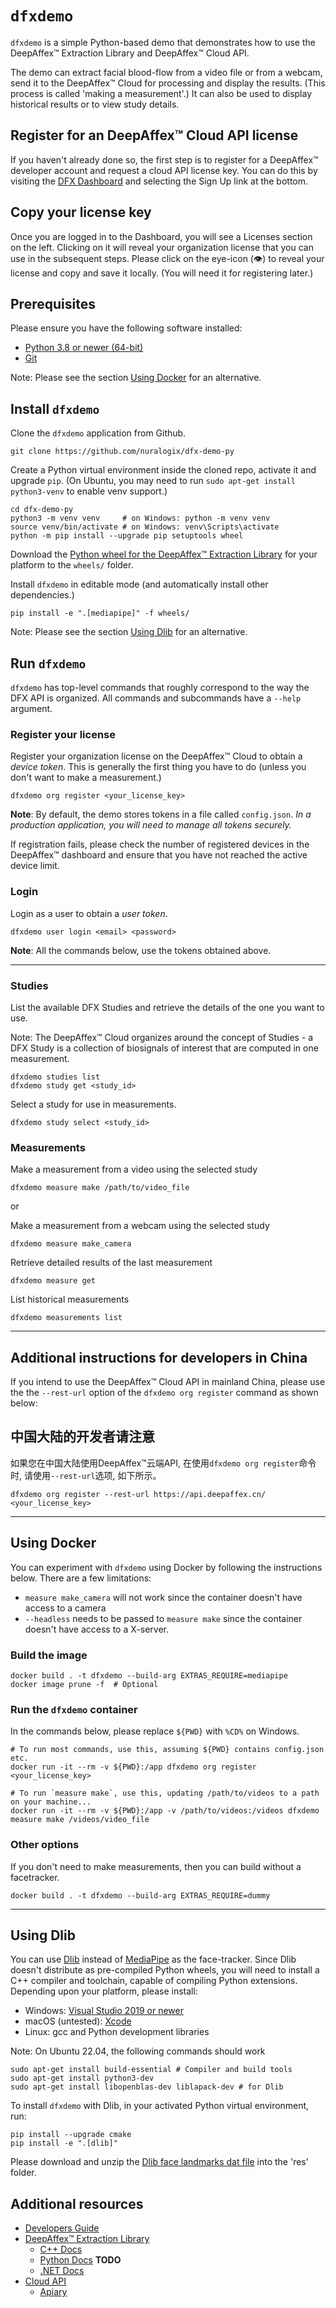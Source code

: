 # `dfxdemo`

`dfxdemo` is a simple Python-based demo that demonstrates how to use the
DeepAffex™ Extraction Library and DeepAffex™ Cloud API.

The demo can extract facial blood-flow from a video file or from a webcam, send
it to the DeepAffex™ Cloud for processing and display the results. (This
process is called 'making a measurement'.) It can also be used to display
historical results or to view study details.

## Register for an DeepAffex™ Cloud API license

If you haven't already done so, the first step is to register for a DeepAffex™
developer account and request a cloud API license key. You can do this by
visiting the [DFX Dashboard](https://dashboard.deepaffex.ai/) and selecting the
Sign Up link at the bottom.

## Copy your license key

Once you are logged in to the Dashboard, you will see a Licenses section on the
left. Clicking on it will reveal your organization license that you can use in
the subsequent steps. Please click on the eye-icon (👁️) to reveal your
license and copy and save it locally. (You will need it for registering later.)

## Prerequisites

Please ensure you have the following software installed:

* [Python 3.8 or newer (64-bit)](https://www.python.org/)
* [Git](https://git-scm.com/)

Note: Please see the section [Using Docker](#using-docker) for an alternative.

## Install `dfxdemo`

Clone the `dfxdemo` application from Github.

```shell
git clone https://github.com/nuralogix/dfx-demo-py
```

Create a Python virtual environment inside the cloned repo, activate it and
upgrade `pip`. (On Ubuntu, you may need to run
`sudo apt-get install python3-venv` to enable venv support.)

```shell
cd dfx-demo-py
python3 -m venv venv     # on Windows: python -m venv venv
source venv/bin/activate # on Windows: venv\Scripts\activate
python -m pip install --upgrade pip setuptools wheel
```

Download the
[Python wheel for the DeepAffex™ Extraction Library](https://deepaffex.ai/developers-sdk)
for your platform to the `wheels/` folder.

Install `dfxdemo` in editable mode (and automatically install other
dependencies.)

```shell
pip install -e ".[mediapipe]" -f wheels/
```

Note: Please see the section [Using Dlib](#using-dlib) for an alternative.

## Run `dfxdemo`

`dfxdemo` has top-level commands that roughly correspond to the way the DFX API
is organized. All commands and subcommands have a `--help` argument.

### Register your license

Register your organization license on the DeepAffex™ Cloud to obtain a *device
token*. This is generally the first thing you have to do (unless you don't want
to make a measurement.)

```shell
dfxdemo org register <your_license_key>
```

**Note**: By default, the demo stores tokens in a file called `config.json`.
*In a production application, you will need to manage all tokens securely.*

If registration fails, please check the number of registered devices in the
DeepAffex™ dashboard and ensure that you have not reached the active device
limit.

### Login

Login as a user to obtain a *user token*.

```shell
dfxdemo user login <email> <password>
```

**Note**: All the commands below, use the tokens obtained above.

---

### Studies

List the available DFX Studies and retrieve the details of the one you want to
use.

Note: The DeepAffex™ Cloud organizes around the concept of Studies - a DFX
Study is a collection of biosignals of interest that are computed in one
measurement.

```shell
dfxdemo studies list
dfxdemo study get <study_id>
```

Select a study for use in measurements.

```shell
dfxdemo study select <study_id>
```

### Measurements

Make a measurement from a video using the selected study

```shell
dfxdemo measure make /path/to/video_file
```

or

Make a measurement from a webcam using the selected study

```shell
dfxdemo measure make_camera
```

Retrieve detailed results of the last measurement

```shell
dfxdemo measure get
```

List historical measurements

```shell
dfxdemo measurements list
```

---

## Additional instructions for developers in China

If you intend to use the DeepAffex™ Cloud API in mainland China, please use the
the `--rest-url` option of the `dfxdemo org register` command as shown below:

## 中国大陆的开发者请注意

如果您在中国大陆使用DeepAffex™云端API, 在使用`dfxdemo org register`命令时, 请使用`--rest-url`选项,
如下所示。

```shell
dfxdemo org register --rest-url https://api.deepaffex.cn/ <your_license_key>
```

---

## Using Docker

You can experiment with `dfxdemo` using Docker by following the instructions
below. There are a few limitations:

* `measure make_camera` will not work since the container doesn't have access
  to a camera
* `--headless` needs to be passed to `measure make` since the container doesn't
  have access to a X-server.

### Build the image

```shell
docker build . -t dfxdemo --build-arg EXTRAS_REQUIRE=mediapipe
docker image prune -f  # Optional
```

### Run the `dfxdemo` container

In the commands below, please replace `${PWD}` with `%CD%` on Windows.

```shell
# To run most commands, use this, assuming ${PWD} contains config.json etc.
docker run -it --rm -v ${PWD}:/app dfxdemo org register <your_license_key>

# To run `measure make`, use this, updating /path/to/videos to a path on your machine...
docker run -it --rm -v ${PWD}:/app -v /path/to/videos:/videos dfxdemo measure make /videos/video_file
```

### Other options

If you don't need to make measurements, then you can build without a facetracker.

```shell
docker build . -t dfxdemo --build-arg EXTRAS_REQUIRE=dummy
```

---

## Using Dlib

You can use [Dlib](http://dlib.net/) instead of
[MediaPipe](https://mediapipe.dev/) as the face-tracker. Since Dlib doesn't
distribute as pre-compiled Python wheels, you will need to install a C++
compiler and toolchain, capable of compiling Python extensions. Depending upon
your platform, please install:
  * Windows: [Visual Studio 2019 or newer](https://visualstudio.microsoft.com/)
  * macOS (untested): [Xcode](https://developer.apple.com/xcode/)
  * Linux: gcc and Python development libraries

  Note: On Ubuntu 22.04, the following commands should work

```shell
sudo apt-get install build-essential # Compiler and build tools
sudo apt-get install python3-dev
sudo apt-get install libopenblas-dev liblapack-dev # for Dlib
```

To install `dfxdemo` with Dlib, in your activated Python virtual environment,
run:

```shell
pip install --upgrade cmake
pip install -e ".[dlib]"
```

Please download and unzip the
[Dlib face landmarks dat file](http://dlib.net/files/shape_predictor_68_face_landmarks.dat.bz2)
into the 'res' folder.

## Additional resources

* [Developers Guide](http://docs.deepaffex.ai/guide/index.html)
* [DeepAffex™ Extraction Library](https://deepaffex.ai/developers-sdk)
  * [C++ Docs](http://docs.deepaffex.ai/c/index.html)
  * [Python Docs](http://docs.deepaffex.ai/python/index.html) **TODO**
  * [.NET Docs](http://docs.deepaffex.ai/dotnet/index.html)
* [Cloud API](https://deepaffex.ai/developers-api)
  * [Apiary](https://dfxapiversion10.docs.apiary.io/)
